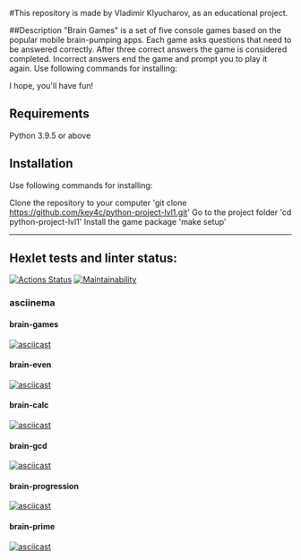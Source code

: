 #This repository is made by Vladimir Klyucharov, as an educational project. 

##Description
"Brain Games" is a set of five console games based on the popular mobile brain-pumping apps. 
Each game asks questions that need to be answered correctly. 
After three correct answers the game is considered completed. 
Incorrect answers end the game and prompt you to play it again.
Use following commands for installing:

I hope, you'll have  fun!

## Requirements
Python 3.9.5 or above

## Installation
Use following commands for installing:

Clone the repository to your computer 'git clone https://github.com/key4c/python-project-lvl1.git'
Go to the project folder 'cd python-project-lvl1'
Install the game package 'make setup'
_________________________________________________________________________________________________________________________________________

## Hexlet tests and linter status:
[![Actions Status](https://github.com/key4c/python-project-lvl1/workflows/hexlet-check/badge.svg)](https://github.com/key4c/python-project-lvl1/actions)
[![Maintainability](https://api.codeclimate.com/v1/badges/ae6ca975e353dd84ff67/maintainability)](https://codeclimate.com/github/key4c/python-project-lvl1/maintainability)

### asciinema

#### brain-games
[![asciicast](https://asciinema.org/a/hgnXya4Q4Hpu38AlTuChjGbfU.svg)](https://asciinema.org/a/hgnXya4Q4Hpu38AlTuChjGbfU)

#### brain-even
[![asciicast](https://asciinema.org/a/RIQvchNfm1tOwOvtTJAhm8VnM.svg)](https://asciinema.org/a/RIQvchNfm1tOwOvtTJAhm8VnM)

#### brain-calc
[![asciicast](https://asciinema.org/a/JJDlCajJxtMhmIt75WXN1eGL1.svg)](https://asciinema.org/a/JJDlCajJxtMhmIt75WXN1eGL1)

#### brain-gcd
[![asciicast](https://asciinema.org/a/MNdPm3WqMILH25k62q5uCIjYp.svg)](https://asciinema.org/a/MNdPm3WqMILH25k62q5uCIjYp)

#### brain-progression
[![asciicast](https://asciinema.org/a/qn0nRaI8qJNe8MOSgqHs0LHPY.svg)](https://asciinema.org/a/qn0nRaI8qJNe8MOSgqHs0LHPY)

#### brain-prime
[![asciicast](https://asciinema.org/a/mNqkfkzWaInLfGPeoerMtPM2B.svg)](https://asciinema.org/a/mNqkfkzWaInLfGPeoerMtPM2B)
